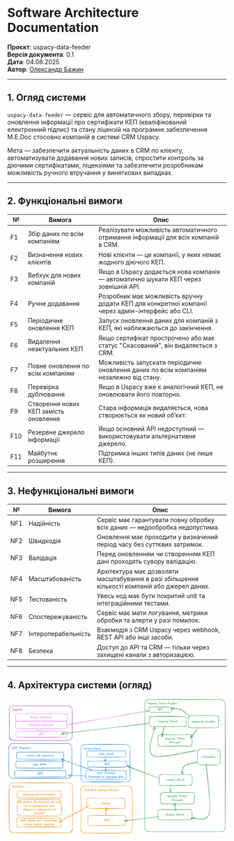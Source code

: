 # Software Architecture Documentation

**Проєкт**: uspacy-data-feeder  
**Версія документа**: 0.1  
**Дата**: 04.08.2025  
**Автор**: [Олександр Бажин](https://github.com/OleksandrBazhyn)

---

## 1. Огляд системи

`uspacy-data-feeder` — сервіс для автоматичного збору, перевірки та оновлення інформації про сертифікати КЕП (кваліфікований електронний підпис) та стану ліцензій на програмне забезпечення M.E.Doc стосовно компаній в системі CRM Uspacy.

Мета — забезпечити актуальність даних в CRM по клієнту, автоматизувати додавання нових записів, спростити контроль за діючими сертифікатами, ліцензіями та забезпечити розробникам можливість ручного втручання у виняткових випадках.

---

## 2. Функціональні вимоги

| №  | Вимога                                      | Опис |
|----|---------------------------------------------|------|
| F1 | Збір даних по всім компаніям                | Реалізувати можливість автоматичного отримання інформації для всіх компаній в CRM. |
| F2 | Визначення нових клієнтів                   | Нові клієнти — це компанії, у яких немає жодного діючого КЕП. |
| F3 | Вебхук для нових компаній                   | Якщо в Uspacy додається нова компанія — автоматично шукати КЕП через зовнішній API. |
| F4 | Ручне додавання                             | Розробник має можливість вручну додати КЕП для конкретної компанії через адмін-інтерфейс або CLI. |
| F5 | Періодичне оновлення КЕП                    | Запуск оновлення даних для компаній з КЕП, які наближаються до закінчення. |
| F6 | Видалення неактуальних КЕП                 | Якщо сертифікат прострочено або має статус "Скасований", він видаляється з CRM. |
| F7 | Повне оновлення по всім компаніям          | Можливість запускати періодичне оновлення даних по всім компаніям незалежно від стану. |
| F8 | Перевірка дублювання                        | Якщо в Uspacy вже є аналогічний КЕП, не оновлювати його повторно. |
| F9 | Створення нових КЕП замість оновлення       | Стара інформація видаляється, нова створюється як новий об’єкт. |
| F10| Резервне джерело інформації                 | Якщо основний API недоступний — використовувати альтернативне джерело. |
| F11| Майбутнє розширення                         | Підтримка інших типів даних (не лише КЕП). |

---

## 3. Нефункціональні вимоги

| №   | Вимога             | Опис |
|-----|--------------------|------|
| NF1 | Надійність         | Сервіс має гарантувати повну обробку всіх даних — недообробка недопустима. |
| NF2 | Швидкодія          | Оновлення має проходити у визначений період часу без суттєвих затримок. |
| NF3 | Валідація          | Перед оновленням чи створенням КЕП дані проходять сувору валідацію. |
| NF4 | Масштабованість    | Архітектура має дозволяти масштабування в разі збільшення кількості компаній або джерел даних. |
| NF5 | Тестованість       | Увесь код має бути покритий unit та інтеграційними тестами. |
| NF6 | Спостережуваність  | Сервіс має мати логування, метрики обробки та алерти у разі помилок. |
| NF7 | Інтероперабельність| Взаємодія з CRM Uspacy через webhook, REST API або інші засоби. |
| NF8 | Безпека            | Доступ до API та CRM — тільки через захищені канали з авторизацією. |

---

## 4. Архітектура системи (огляд)

![System Architecture Diagram](pictures/System%20Architecture%20diagram.png)